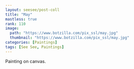 ```yaml
---
layout: seesee/post-coll
title: "May"
mastless: true
rank: 110
image:
  path: "https://www.botzilla.com/pix_ssl/may.jpg"
  thumbnail: "https://www.botzilla.com/pix_ssl/may.jpg"
categories: [Paintings]
tags: [See See, Paintings]
---
```


Painting on canvas.



